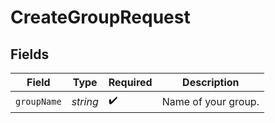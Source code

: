 # CreateGroupRequest


## Fields

| Field               | Type                | Required            | Description         |
| ------------------- | ------------------- | ------------------- | ------------------- |
| `groupName`         | *string*            | :heavy_check_mark:  | Name of your group. |